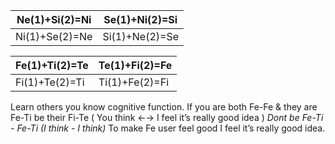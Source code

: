 | Ne(1)+Si(2)=Ni |Se(1)+Ni(2)=Si |
| -------------- | -------------- |
| Ni(1)+Se(2)=Ne |Si(1)+Ne(2)=Se|

| Fe(1)+Ti(2)=Te | Te(1)+Fi(2)=Fe |
| -------------- | -------------- |
| Fi(1)+Te(2)=Ti | Ti(1)+Fe(2)=Fi |

Learn others you know cognitive function.
If you are both Fe-Fe & they are Fe-Ti  be their Fi-Te  ( You think ←→ I feel it’s really good idea  )
*Dont be Fe-Ti - Fe-Ti (I think - I think)* 
To make Fe user feel good I feel it’s really good idea.